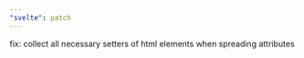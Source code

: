 ```yaml
---
"svelte": patch
---
```


fix: collect all necessary setters of html elements when spreading attributes
